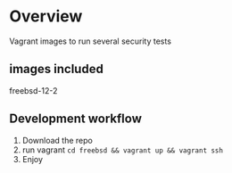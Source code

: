 
# Overview

Vagrant images to run several security tests 

## images included
freebsd-12-2

## Development workflow

1. Download the repo
2. run vagrant `cd freebsd && vagrant up && vagrant ssh`
3. Enjoy

